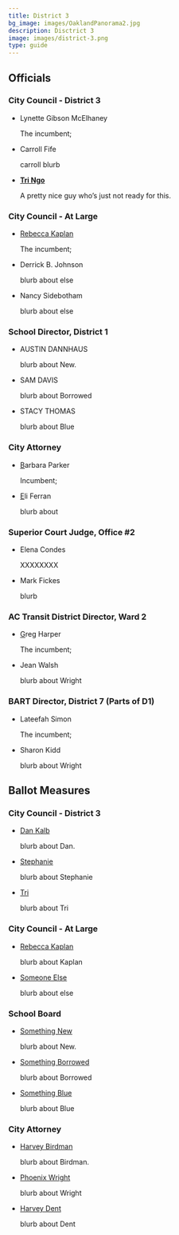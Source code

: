 ```yaml
---
title: District 3
bg_image: images/OaklandPanorama2.jpg
description: Disctrict 3
image: images/district-3.png
type: guide
---
```

## Officials

### City Council - District 3

* Lynette Gibson McElhaney

  The incumbent; 
* Carroll Fife

  carroll blurb
* **[Tri Ngo](https://oakmtg.club/candidates/tri-ngo/)**

  A pretty nice guy who’s just not ready for this.

### City Council - At Large

* [Rebecca Kaplan](/candidates/invalid)

  The incumbent;
* Derrick B. Johnson

  blurb about else
* Nancy Sidebotham

  blurb about else

### School Director, District 1

* AUSTIN DANNHAUS

  blurb about New.
* SAM DAVIS

  blurb about Borrowed
* STACY THOMAS

  blurb about Blue

### City Attorney

* [B](/candidates/dan-kalb)arbara Parker

  Incumbent;
* [E](/candidates/invalid)li Ferran

  blurb about

### Superior Court Judge, Office #2

* Elena Condes

  XXXXXXXX
* [](/candidates/invalid)Mark Fickes

  blurb

### AC Transit District Director, Ward 2

* [G](/candidates/dan-kalb)reg Harper

  The incumbent;
* Jean Walsh

  blurb about Wright

### BART Director, District 7 (Parts of D1)

* Lateefah Simon

  The incumbent;
* Sharon Kidd

  blurb about Wright

## Ballot Measures

### City Council - District 3

* [Dan Kalb](/candidates/dan-kalb)

  blurb about Dan.
* [Stephanie](/candidates/invalid)

  blurb about Stephanie
* [Tri](/candidates/invalid)

  blurb about Tri

### City Council - At Large

* [Rebecca Kaplan](/candidates/invalid)

  blurb about Kaplan
* [Someone Else](/candidates/invalid)

  blurb about else

### School Board

* [Something New](/candidates/dan-kalb)

  blurb about New.
* [Something Borrowed](/candidates/invalid)

  blurb about Borrowed
* [Something Blue](/candidates/invalid)

  blurb about Blue

### City Attorney

* [Harvey Birdman](/candidates/dan-kalb)

  blurb about Birdman.
* [Phoenix Wright](/candidates/invalid)

  blurb about Wright
* [Harvey Dent](/candidates/invalid)

  blurb about Dent